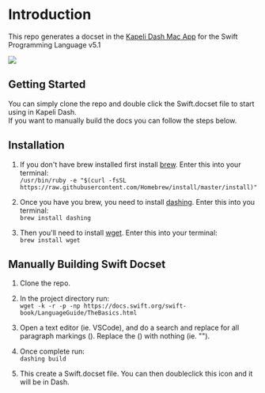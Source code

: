 # Introduction

This repo generates a docset in the [Kapeli Dash Mac App](https://kapeli.com/dash) for the Swift Programming Language v5.1

![](swift.gif)

## Getting Started

You can simply clone the repo and double click the Swift.docset file to start using in Kapeli Dash.  
If you want to manually build the docs you can follow the steps below.

## Installation

1. If you don't have brew installed first install [brew](https://brew.sh/). Enter this into your terminal:  
`/usr/bin/ruby -e "$(curl -fsSL https://raw.githubusercontent.com/Homebrew/install/master/install)"`

2. Once you have you brew, you need to install [dashing](https://github.com/technosophos/dashing#readme). Enter this into you terminal:  
`brew install dashing`

3. Then you'll need to install [wget](https://pypi.org/project/wget/#description). Enter this into your terminal:  
`brew install wget`

## Manually Building Swift Docset

1. Clone the repo.

2. In the project directory run:  
`wget -k -r -p -np https://docs.swift.org/swift-book/LanguageGuide/TheBasics.html`

3. Open a text editor (ie. VSCode), and do a search and replace for all paragraph markings (). Replace the () with nothing (ie. "").

4. Once complete run:  
`dashing build`

5. This create a Swift.docset file. You can then doubleclick this icon and it will be in Dash.

